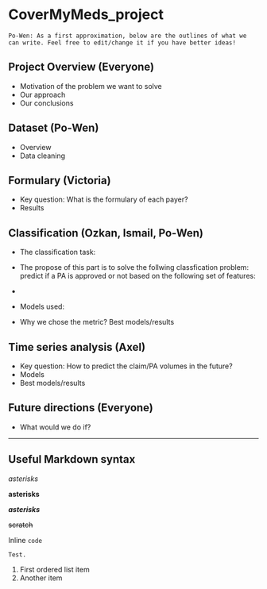 # CoverMyMeds_project
```Po-Wen: As a first approximation, below are the outlines of what we can write. Feel free to edit/change it if you have better ideas!```



## Project Overview (Everyone)
* Motivation of the problem we want to solve
* Our approach
* Our conclusions

## Dataset (Po-Wen)
* Overview
* Data cleaning

## Formulary (Victoria)
* Key question: What is the formulary of each payer?
* Results

## Classification (Ozkan, Ismail, Po-Wen)

* The classification task:
* The propose of this part is to solve the follwing classfication problem: predict if a PA is approved or not based on the following set of features:
* 


* Models used:

* Why we chose the metric? Best models/results

## Time series analysis (Axel)
* Key question: How to predict the claim/PA volumes in the future?
* Models
* Best models/results

## Future directions (Everyone)
* What would we do if?




---
Useful Markdown syntax
---

*asterisks*

**asterisks**

**_asterisks_**

~~scratch~~

Inline `code`


```
Test.
```

1. First ordered list item
2. Another item
